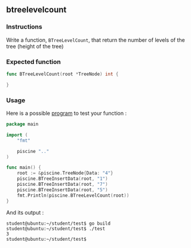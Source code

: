 ## btreelevelcount

### Instructions

Write a function, `BTreeLevelCount`, that return the number of levels of the tree (height of the tree)

### Expected function

```go
func BTreeLevelCount(root *TreeNode) int {

}
```

### Usage

Here is a possible [program](TODO-LINK) to test your function :

```go
package main

import (
	"fmt"

	piscine ".."
)

func main() {
	root := &piscine.TreeNode{Data: "4"}
	piscine.BTreeInsertData(root, "1")
	piscine.BTreeInsertData(root, "7")
	piscine.BTreeInsertData(root, "5")
	fmt.Println(piscine.BTreeLevelCount(root))
}
```

And its output :

```console
student@ubuntu:~/student/test$ go build
student@ubuntu:~/student/test$ ./test
3
student@ubuntu:~/student/test$
```
